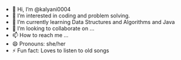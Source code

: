 - 👋 Hi, I’m @kalyani0004
- 👀 I’m interested in coding and problem solving.
- 🌱 I’m currently learning Data Structures and Algorithms and Java
- 💞️ I’m looking to collaborate on ...
- 📫 How to reach me ...
- 😄 Pronouns: she/her
- ⚡ Fun fact: Loves to listen to old songs

<!---
kalyani0004/kalyani0004 is a ✨ special ✨ repository because its `README.md` (this file) appears on your GitHub profile.
You can click the Preview link to take a look at your changes.
--->
